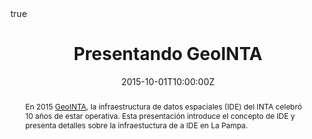 ---
abstract: En 2015 [GeoINTA](http://www.geointa.inta.gob.ar/), la infraestructura de datos espaciales (IDE) del INTA celebró 10 años de estar operativa. Esta presentación introduce el concepto de IDE y presenta detalles sobre la infraestuctura de a IDE en La Pampa.
all_day: false
authors: []
date: "2015-10-01T10:00:00Z"
event: Ciclo de Seminarios Internos de la EEA Anguil
event_url: 
featured: false
links:
- icon: twitter
  icon_pack: fab
  name: Follow
  url: https://twitter.com/yabellini 
location: Estación Experimental Agropecuaria Anguil
math: true
publishDate: "2015-10-01T10:00:00Z"
slides: 
summary: En 2015 [GeoINTA](http://www.geointa.inta.gob.ar/), la infraestructura de datos espaciales (IDE) del INTA celebró 10 años de estar operativa. Esta presentación introduce el concepto de IDE y presenta detalles sobre la infraestuctura de a IDE en La Pampa.
tags: []
title: Presentando GeoINTA
url_code: ""
url_pdf: "GeoINTA2015.pdf"
url_slides: ""
url_video: ""
---